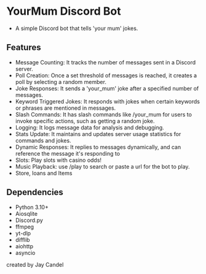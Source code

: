 # YourMum Discord Bot

- A simple Discord bot that tells 'your mum' jokes.

## Features

- Message Counting: It tracks the number of messages sent in a Discord server.
- Poll Creation: Once a set threshold of messages is reached, it creates a poll by selecting a random member.
- Joke Responses: It sends a 'your_mum' joke after a specified number of messages.
- Keyword Triggered Jokes: It responds with jokes when certain keywords or phrases are mentioned in messages.
- Slash Commands: It has slash commands like /your_mum for users to invoke specific actions, such as getting a random joke.
- Logging: It logs message data for analysis and debugging.
- Stats Update: It maintains and updates server usage statistics for commands and jokes.
- Dynamic Responses: It replies to messages dynamically, and can reference the message it's responding to
- Slots: Play slots with casino odds!
- Music Playback: use /play to search or paste a url for the bot to play.
- Store, loans and Items

## Dependencies

- Python 3.10+
- Aiosqlite
- Discord.py
- ffmpeg
- yt-dlp
- difflib
- aiohttp 
- asyncio

 
created by Jay Candel

